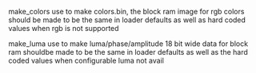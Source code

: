 make_colors
	use to make colors.bin, the block ram image for rgb colors
	should be made to be the same in loader defaults as well
	as hard coded values when rgb is not supported

make_luma
	use to make luma/phase/amplitude 18 bit wide data for block ram
	shouldbe made to be the same in loader defaults as well
	as the hard coded values when configurable luma not avail
	
